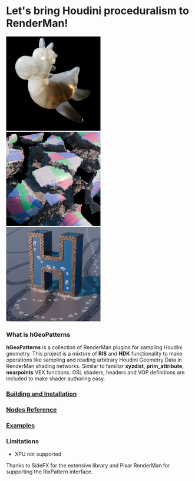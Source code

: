 # Let's bring Houdini proceduralism to RenderMan!
![exampleimage](docs/img1.jpg) ![exampleimage](docs/img2.jpg) ![exampleimage](docs/img3.jpg)

### What is hGeoPatterns
**hGeoPatterns** is a collection of RenderMan plugins for sampling Houdini geometry. This project is a mixture of **RIS** and **HDK** functionality to make operations like sampling and reading arbitrary Houdini Geometry Data in RenderMan shading networks. Similar to familiar **xyzdist**, **prim_attribute**, **nearpoints** VEX functions. OSL shaders, headers and VOP definitions are included to make shader authoring easy.

### [Building and Installation](docs/Building.md)

### [Nodes Reference](docs/Reference.md)

### [Examples](https://alexeysmolenchuk.github.io/hGeoPatterns/)

### Limitations
* XPU not supported

Thanks to SideFX for the extensive library and Pixar RenderMan for supporting the RixPattern interface.
